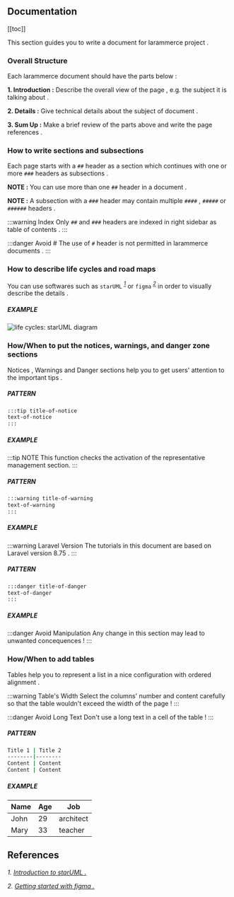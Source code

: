 ## Documentation

[[toc]]

This section guides you to write a document for larammerce project .

### Overall Structure

Each larammerce document should have the parts below :

**1. Introduction :** Describe the overall view of the page , e.g. the subject it is talking about .

**2. Details :** Give technical details about the subject of document .

**3. Sum Up :** Make a brief review of the parts above and write the page references .

### How to write sections and subsections

Each page starts with a `##` header as a section which continues with one or more `###` headers as subsections .

**NOTE :** You can use more than one `##` header in a document .

**NOTE :** A subsection with a `###` header may contain multiple `####` , `#####` or `######` headers .

:::warning Index
Only `##` and `###` headers are indexed in right sidebar as table of contents .
:::

:::danger Avoid #
The use of `#` header is not permitted in larammerce documents .
:::

### How to describe life cycles and road maps

You can use softwares such as  `starUML`  *<sup>[1](#1)</sup>*  or  `figma`  *<sup>[2](#2)</sup>*  in order to visually describe the details .

##### EXAMPLE

![life cycles: starUML diagram](/03.png)

### How/When to put the notices, warnings, and danger zone sections

Notices , Warnings and Danger sections help you to get users' attention to the important tips .

##### PATTERN

```bash
:::tip title-of-notice
text-of-notice
:::
```

##### EXAMPLE

:::tip NOTE
This function checks the activation of the representative management section.
:::

##### PATTERN

```bash
:::warning title-of-warning
text-of-warning
:::
```

##### EXAMPLE

:::warning Laravel Version
The tutorials in this document are based on Laravel version 8.75 .
:::

##### PATTERN

```bash
:::danger title-of-danger
text-of-danger
:::
```

##### EXAMPLE

:::danger Avoid Manipulation
Any change in this section may lead to unwanted concequences !
:::

### How/When to add tables

Tables help you to represent a list in a nice configuration with ordered alignment .

:::warning Table's Width
Select the columns' number and content carefully so that the table wouldn't exceed the width of the page !
:::

:::danger Avoid Long Text
Don't use a long text in a cell of the table !
:::

##### PATTERN

```bash
Title 1 | Title 2
--------|--------
Content | Content
Content | Content 
```

##### EXAMPLE

Name | Age | Job
-----|-----|---------
John |  29 | architect
Mary |  33 | teacher





## References

*1. <a name="1">[Introduction to starUML .](https://docs.staruml.io/)</a>*

*2. <a name="2">[Getting started with figma .](https://www.figma.com/)</a>*

